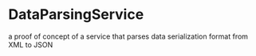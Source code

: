 # DataParsingService
a proof of concept of a service that parses data serialization format from XML to JSON
